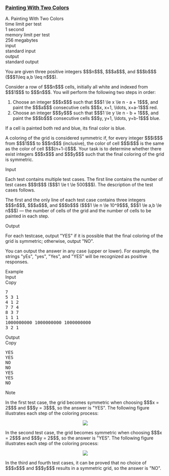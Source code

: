 <h3><a href="https://codeforces.com/contest/2134/problem/A" target="_blank" rel="noopener noreferrer">Painting With Two Colors</a></h3>

<div class="header"><div class="title">A. Painting With Two Colors</div><div class="time-limit"><div class="property-title">time limit per test</div>1 second</div><div class="memory-limit"><div class="property-title">memory limit per test</div>256 megabytes</div><div class="input-file input-standard"><div class="property-title">input</div>standard input</div><div class="output-file output-standard"><div class="property-title">output</div>standard output</div></div><div><p>You are given three positive integers $$$n$$$, $$$a$$$, and $$$b$$$ ($$$1\leq a,b \leq n$$$).</p><p>Consider a row of $$$n$$$ cells, initially all white and indexed from $$$1$$$ to $$$n$$$. You will perform the following two steps <span class="tex-font-style-bf">in order</span>:</p><ol> <li> Choose an integer $$$x$$$ such that $$$1 \le x \le n - a + 1$$$, and paint the $$$a$$$ consecutive cells $$$x, x+1, \ldots, x+a-1$$$ red. </li><li> Choose an integer $$$y$$$ such that $$$1 \le y \le n - b + 1$$$, and paint the $$$b$$$ consecutive cells $$$y, y+1, \ldots, y+b-1$$$ blue. </li></ol><p>If a cell is painted both red and blue, its final color is blue.</p><p>A coloring of the grid is considered <span class="tex-font-style-it">symmetric</span> if, for every integer $$$i$$$ from $$$1$$$ to $$$n$$$ (inclusive), the color of cell $$$i$$$ is the same as the color of cell $$$(n+1-i)$$$. Your task is to determine whether there exist integers $$$x$$$ and $$$y$$$ such that the final coloring of the grid is symmetric.</p></div><div class="input-specification"><div class="section-title">Input</div><p>Each test contains multiple test cases. The first line contains the number of test cases $$$t$$$ ($$$1 \le t \le 500$$$). The description of the test cases follows. </p><p>The first and the only line of each test case contains three integers $$$n$$$, $$$a$$$, and $$$b$$$ ($$$1 \le n \le 10^9$$$, $$$1 \le a,b \le n$$$) — the number of cells of the grid and the number of cells to be painted in each step.</p></div><div class="output-specification"><div class="section-title">Output</div><p>For each testcase, output "<span class="tex-font-style-tt">YES</span>" if it is possible that the final coloring of the grid is symmetric; otherwise, output "<span class="tex-font-style-tt">NO</span>".</p><p>You can output the answer in any case (upper or lower). For example, the strings "<span class="tex-font-style-tt">yEs</span>", "<span class="tex-font-style-tt">yes</span>", "<span class="tex-font-style-tt">Yes</span>", and "<span class="tex-font-style-tt">YES</span>" will be recognized as positive responses.</p></div><div class="sample-tests"><div class="section-title">Example</div><div class="sample-test"><div class="input"><div class="title">Input<div title="Copy" data-clipboard-target="#id00522655836369414" id="id007933717381713778" class="input-output-copier">Copy</div></div><pre id="id00522655836369414"><div class="test-example-line test-example-line-even test-example-line-0">7</div><div class="test-example-line test-example-line-odd test-example-line-1">5 3 1</div><div class="test-example-line test-example-line-even test-example-line-2">4 1 2</div><div class="test-example-line test-example-line-odd test-example-line-3">7 7 4</div><div class="test-example-line test-example-line-even test-example-line-4">8 3 7</div><div class="test-example-line test-example-line-odd test-example-line-5">1 1 1</div><div class="test-example-line test-example-line-even test-example-line-6">1000000000 1000000000 1000000000</div><div class="test-example-line test-example-line-odd test-example-line-7">3 2 1</div></pre></div><div class="output"><div class="title">Output<div title="Copy" data-clipboard-target="#id00026132021285072415" id="id009758168702932946" class="input-output-copier">Copy</div></div><pre id="id00026132021285072415">YES
YES
NO
NO
YES
YES
NO
</pre></div></div></div><div class="note"><div class="section-title">Note</div><p>In the first test case, the grid becomes symmetric when choosing $$$x = 2$$$ and $$$y = 3$$$, so the answer is "<span class="tex-font-style-tt">YES</span>". The following figure illustrates each step of the coloring process:</p><center> <img class="tex-graphics" src="https://espresso.codeforces.com/49b5127f3ce78dd6088ae912c84849f1627365f9.png" style="max-width: 100.0%;max-height: 100.0%;"> </center><p>In the second test case, the grid becomes symmetric when choosing $$$x = 2$$$ and $$$y = 2$$$, so the answer is "<span class="tex-font-style-tt">YES</span>". The following figure illustrates each step of the coloring process:</p><center> <img class="tex-graphics" src="https://espresso.codeforces.com/bc5bb23e8338ec0254fa51d7d8fddd12c7074f66.png" style="max-width: 100.0%;max-height: 100.0%;"> </center><p>In the third and fourth test cases, it can be proved that no choice of $$$x$$$ and $$$y$$$ results in a symmetric grid, so the answer is "<span class="tex-font-style-tt">NO</span>".</p></div>